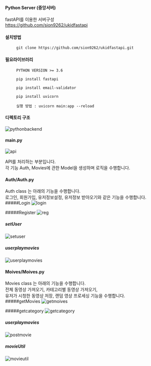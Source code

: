 #### Python Server (중앙서버)
   fastAPI를 이용한 서버구성  
   https://github.com/sion9262/ukidfastapi
            
   #### 설치방법
         git clone https://github.com/sion9262/ukidfastapi.git
   #### 필요라이브러리 
         PYTHON VERSION >= 3.6

         pip install fastapi
        
         pip install email-validator
        
         pip install uvicorn
        
         실행 방법 : uvicorn main:app --reload
         
   #### 디렉토리 구조
   ![pythonbackend](./readme/pythonbackend.png)
        
   #### main.py
   ![api](./readme/api.png)
     
   API를 처리하는 부분입니다.  
   각 기능 Auth, Movies에 관한 Model을 생성하며 로직을 수행합니다.
        
   #### Auth/Auth.py
   Auth class 는 아래의 기능을 수행합니다.   
   로그인, 회원가입, 유저정보설정, 유저정보 받아오기와 같은 기능을 수행합니다.
   #####Login 
   ![login](./readme/login.png)
        
   #####Register
   ![reg](./readme/reg.png)
        
   ##### setUser
   ![setuser](./readme/setuser.png)
        
   ##### userplaymovies
   ![userplaymovies](./readme/userplaymovies.png)
        
   #### Moives/Moives.py
   Movies class 는 아래의 기능을 수행합니다.   
   전체 동영상 가져오기, 카테고리별 동영상 가져오기,   
   유저가 시청한 동영상 저장, 랜덤 영상 프로세싱 기능을 수행합니다.
   #####getMovies 
   ![getmoives](./readme/getmovie.png)
        
   #####getcategory
   ![getcategory](./readme/getcategory.png)
        
   ##### userplaymovies
   ![postmovie](./readme/postmovie.png)
        
   ##### movieUtil
   ![movieutil](./readme/movieutil.png)